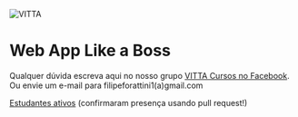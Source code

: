 ![VITTA](https://fbcdn-sphotos-b-a.akamaihd.net/hphotos-ak-xpf1/v/t1.0-9/10409097_1273400802685225_6047145554454054238_n.jpg?oh=98d643ea3ea062849f87b5cf1afe21e2&oe=56D5A070&__gda__=1458486351_bb3658cd6449766ba99e88280fdfe9c1 "VITTA")

# Web App Like a Boss

Qualquer dúvida escreva aqui no nosso grupo [VITTA Cursos no Facebook](https://www.facebook.com/groups/480387735467314/481360138703407/).
Ou envie um e-mail para filipeforattini1(a)gmail.com

[Estudantes ativos](https://github.com/vitta-health/vitta-cursos/network/members)
(confirmaram presença usando pull request!)
